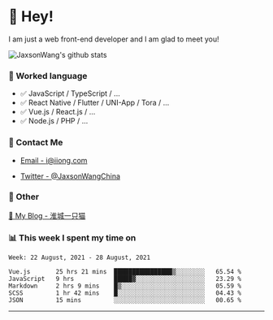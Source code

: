 # 👋 Hey!

I am just a web front-end developer and I am glad to meet you!

![JaxsonWang's github stats](https://github-readme-stats.vercel.app/api?username=JaxsonWang&&show_icons=true&&title_color=1abc9c&&icon_color=1abc9c)


### 📝 Worked language

- ✅ JavaScript / TypeScript / ...
- ✅ React Native / Flutter / UNI-App / Tora / ...
- ✅ Vue.js / React.js / ...
- ✅ Node.js / PHP / ...

### 📮 Contact Me

- [Email - i@iiong.com](mailto:i@iiong.com)

- [Twitter - @JaxsonWangChina](https://twitter.com/JaxsonWangChina)

### 🤪 Other

[📌 My Blog - 淮城一只猫](https://iiong.com)

### 📊 This week I spent my time on

<!--START_SECTION:waka-->
```text
Week: 22 August, 2021 - 28 August, 2021

Vue.js       25 hrs 21 mins  ████████████████▒░░░░░░░░   65.54 % 
JavaScript   9 hrs           █████▓░░░░░░░░░░░░░░░░░░░   23.29 % 
Markdown     2 hrs 9 mins    █▒░░░░░░░░░░░░░░░░░░░░░░░   05.59 % 
SCSS         1 hr 42 mins    █░░░░░░░░░░░░░░░░░░░░░░░░   04.43 % 
JSON         15 mins         ░░░░░░░░░░░░░░░░░░░░░░░░░   00.65 % 
```
<!--END_SECTION:waka-->

---
